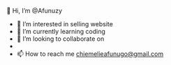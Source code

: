 👋 Hi, I’m @Afunuzy
- 👀 I’m interested in selling website
- 🌱 I’m currently learning coding
- 💞️ I’m looking to collaborate on 
- 
- 📫 How to reach me chiemelieafunugo@gmail.com

<!---
Afunuzy/Afunuzy is a ✨ special ✨ repository because its `README.md` (this file) appears on your GitHub profile.
You can click the Preview link to take a look at your changes.
--->
